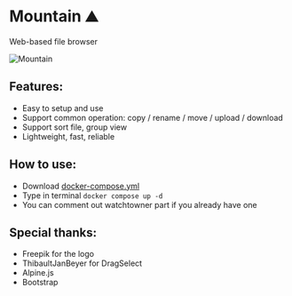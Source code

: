 # Mountain ⛰️

Web-based file browser

![Mountain](https://i.imgur.com/575GGwG.png)

## Features:

- Easy to setup and use
- Support common operation: copy / rename / move / upload / download
- Support sort file, group view
- Lightweight, fast, reliable

## How to use:

- Download [docker-compose.yml](https://github.com/help-14/mountain/blob/main/docker-compose.yml)
- Type in terminal `docker compose up -d`
- You can comment out watchtowner part if you already have one

## Special thanks:

- Freepik for the logo
- ThibaultJanBeyer for DragSelect
- Alpine.js
- Bootstrap
